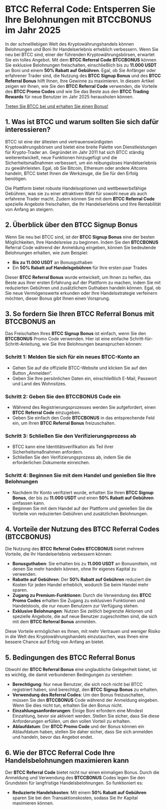 <h1>BTCC Referral Code: Entsperren Sie Ihre Belohnungen mit BTCCBONUS im Jahr 2025</h1>
<p>In der schnelllebigen Welt des Kryptowährungshandels können Belohnungen und Boni Ihr Handelserlebnis erheblich verbessern. Wenn Sie neu bei BTCC sind, einer der führenden Kryptowährungsbörsen, erwartet Sie ein tolles Angebot. Mit dem <strong>BTCC Referral Code</strong> <strong>BTCCBONUS</strong> können Sie exklusive Belohnungen freischalten, einschließlich bis zu <strong>11.000 USDT</strong> an Boni und einem <strong>50% Rabatt auf Gebühren</strong>. Egal, ob Sie Anfänger oder erfahrener Trader sind, die Nutzung des <strong>BTCC Signup Bonus</strong> und des <strong>BTCC Referral Bonus</strong> hilft Ihnen, Ihre Gewinne zu maximieren. In diesem Artikel zeigen wir Ihnen, wie Sie den <strong>BTCC Referral Code</strong> verwenden, die Vorteile des <strong>BTCC Promo Codes</strong> und wie Sie das Beste aus den <strong>BTCC Trading Rewards</strong> für neue Benutzer im Jahr 2025 herausholen können.</p>
<a href="https://partner.btcc.com/us/c/BTCCBONUS/9303" target="_blank">Treten Sie BTCC bei und erhalten Sie einen Bonus!</a>

<h2>1. Was ist BTCC und warum sollten Sie sich dafür interessieren?</h2>
<p>BTCC ist eine der ältesten und vertrauenswürdigsten Kryptowährungsbörsen und bietet eine breite Palette von Dienstleistungen für Krypto-Trader an. Gegründet im Jahr 2011 hat sich BTCC ständig weiterentwickelt, neue Funktionen hinzugefügt und die Sicherheitsmaßnahmen verbessert, um ein reibungsloses Handelserlebnis zu gewährleisten. Egal, ob Sie Bitcoin, Ethereum oder andere Altcoins handeln, BTCC bietet Ihnen die Werkzeuge, die Sie für den Erfolg benötigen.</p>
<p>Die Plattform bietet robuste Handelsoptionen und wettbewerbsfähige Gebühren, was sie zu einer attraktiven Wahl für sowohl neue als auch erfahrene Trader macht. Zudem können Sie mit dem <strong>BTCC Referral Code</strong> spezielle Angebote freischalten, die Ihr Handelserlebnis und Ihre Rentabilität von Anfang an steigern.</p>

<h2>2. Überblick über den BTCC Signup Bonus</h2>
<p>Wenn Sie neu bei BTCC sind, ist der <strong>BTCC Signup Bonus</strong> eine der besten Möglichkeiten, Ihre Handelsreise zu beginnen. Indem Sie den <strong>BTCCBONUS</strong> Referral Code während der Anmeldung eingeben, können Sie bedeutende Belohnungen erhalten, wie zum Beispiel:</p>
  <ul>
  <li><strong>Bis zu 11.000 USDT</strong> an Bonusguthaben</li>
        <li>Ein <strong>50% Rabatt auf Handelsgebühren</strong> für Ihre ersten paar Trades</li>
    </ul>
    <p>Dieser <strong>BTCC Referral Bonus</strong> wurde entwickelt, um Ihnen zu helfen, das Beste aus Ihrer ersten Erfahrung auf der Plattform zu machen, indem Sie mit reduzierten Gebühren und zusätzlichem Guthaben handeln können. Egal, ob Sie neue Vermögenswerte erkunden oder Ihre Handelsstrategie verfeinern möchten, dieser Bonus gibt Ihnen einen Vorsprung.</p>

<h2>3. So fordern Sie Ihren BTCC Referral Bonus mit BTCCBONUS an</h2>
<p>Das Freischalten Ihres <strong>BTCC Signup Bonus</strong> ist einfach, wenn Sie den <strong>BTCCBONUS</strong> Promo Code verwenden. Hier ist eine einfache Schritt-für-Schritt-Anleitung, wie Sie Ihre Belohnungen beanspruchen können:</p>

<h3>Schritt 1: Melden Sie sich für ein neues BTCC-Konto an</h3>
<ul>
        <li>Gehen Sie auf die offizielle BTCC-Website und klicken Sie auf den Button „Anmelden“.</li>
        <li>Geben Sie Ihre persönlichen Daten ein, einschließlich E-Mail, Passwort und Land des Wohnsitzes.</li>
    </ul>

<h3>Schritt 2: Geben Sie den BTCCBONUS Code ein</h3>
<ul>
  <li>Während des Registrierungsprozesses werden Sie aufgefordert, einen <strong>BTCC Referral Code</strong> einzugeben.</li>
    <li>Geben Sie einfach den Code <strong>BTCCBONUS</strong> in das entsprechende Feld ein, um Ihren <strong>BTCC Referral Bonus</strong> freizuschalten.</li>
  </ul>

<h3>Schritt 3: Schließen Sie den Verifizierungsprozess ab</h3>
<ul>
  <li>BTCC kann eine Identitätsverifikation als Teil ihrer Sicherheitsmaßnahmen anfordern.</li>
  <li>Schließen Sie den Verifizierungsprozess ab, indem Sie die erforderlichen Dokumente einreichen.</li>
  </ul>

<h3>Schritt 4: Beginnen Sie mit dem Handel und genießen Sie Ihre Belohnungen</h3>
  <ul>
  <li>Nachdem Ihr Konto verifiziert wurde, erhalten Sie Ihren <strong>BTCC Signup Bonus</strong>, der bis zu <strong>11.000 USDT</strong> und einen <strong>50% Rabatt auf Gebühren</strong> umfassen kann.</li>
  <li>Beginnen Sie mit dem Handel auf der Plattform und genießen Sie die Vorteile von reduzierten Gebühren und zusätzlichen Belohnungen.</li>
  </ul>

<h2>4. Vorteile der Nutzung des BTCC Referral Codes (BTCCBONUS)</h2>
<p>Die Nutzung des <strong>BTCC Referral Codes</strong> <strong>BTCCBONUS</strong> bietet mehrere Vorteile, die Ihr Handelserlebnis verbessern können:</p>
<ul>
      <li><strong>Bonusguthaben</strong>: Sie erhalten bis zu <strong>11.000 USDT</strong> an Bonusmitteln, mit denen Sie mehr handeln können, ohne Ihr eigenes Kapital zu verwenden.</li>
      <li><strong>Rabatte auf Gebühren</strong>: Der <strong>50% Rabatt auf Gebühren</strong> reduziert die Kosten für jeden Handel erheblich, wodurch Sie beim Handel mehr sparen.</li>
      <li><strong>Zugang zu Premium-Funktionen</strong>: Durch die Verwendung des <strong>BTCC Promo Codes</strong> erhalten Sie Zugang zu exklusiven Funktionen und Handelstools, die nur neuen Benutzern zur Verfügung stehen.</li>
      <li><strong>Exklusive Belohnungen</strong>: Nutzen Sie zeitlich begrenzte Aktionen und spezielle Angebote, die auf neue Benutzer zugeschnitten sind, die sich mit dem <strong>BTCC Referral Bonus</strong> anmelden.</li>
</ul>
<p>Diese Vorteile ermöglichen es Ihnen, mit mehr Vertrauen und weniger Risiko in die Welt des Kryptowährungshandels einzutauchen, was Ihnen eine bessere Chance auf Erfolg von Anfang an bietet.</p>

<h2>5. Bedingungen des BTCC Referral Bonus</h2>
<p>Obwohl der <strong>BTCC Referral Bonus</strong> eine unglaubliche Gelegenheit bietet, ist es wichtig, die damit verbundenen Bedingungen zu verstehen:</p>
<ul>
      <li><strong>Berechtigung</strong>: Nur neue Benutzer, die sich noch nicht bei BTCC registriert haben, sind berechtigt, den <strong>BTCC Signup Bonus</strong> zu erhalten.</li>
      <li><strong>Verwendung des Referral Codes</strong>: Um den Bonus freizuschalten, müssen Sie den <strong>BTCCBONUS</strong> Code während der Anmeldung eingeben. Wenn Sie dies nicht tun, erhalten Sie den Bonus nicht.</li>
      <li><strong>Einzahlungsanforderungen</strong>: Einige Boni erfordern eine Mindest Einzahlung, bevor sie aktiviert werden. Stellen Sie sicher, dass Sie diese Anforderungen erfüllen, um den vollen Vorteil zu erhalten.</li>
      <li><strong>Ablaufdatum</strong>: Der <strong>BTCC Promo Code</strong> und der Bonus können ein Ablaufdatum haben, stellen Sie daher sicher, dass Sie sich anmelden und handeln, bevor das Angebot endet.</li>
</ul>

<h2>6. Wie der BTCC Referral Code Ihre Handelsbelohnungen maximieren kann</h2>
<p>Der <strong>BTCC Referral Code</strong> bietet nicht nur einen einmaligen Bonus. Durch die Anmeldung und Verwendung des <strong>BTCCBONUS</strong> Codes legen Sie den Grundstein für langfristige Handelsbelohnungen. So funktioniert es:</p>
<ul>
      <li><strong>Reduzierte Handelskosten</strong>: Mit einem <strong>50% Rabatt auf Gebühren</strong> sparen Sie bei den Transaktionskosten, sodass Sie Ihr Kapital maximieren können.</li>
</ul>
